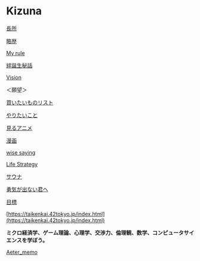# Kizuna

[長所](Kizuna%20342d2692d9ab4bd7ab55fc823fa22fc7/%E9%95%B7%E6%89%80%208cc67437ae04432587bdcdd02d8e876f.md)

[略歴](Kizuna%20342d2692d9ab4bd7ab55fc823fa22fc7/%E7%95%A5%E6%AD%B4%206c4f76d1960b4eb8a2044e31a5ff00df.md)

[My rule](Kizuna%20342d2692d9ab4bd7ab55fc823fa22fc7/My%20rule%20a278f7045d764c8a8c3ed5ccd2f17e65.md)

[絆誕生秘話](Kizuna%20342d2692d9ab4bd7ab55fc823fa22fc7/%E7%B5%86%E8%AA%95%E7%94%9F%E7%A7%98%E8%A9%B1%2035490dde27b94c758b1e8b6e35d60add.md)

[Vision](Kizuna%20342d2692d9ab4bd7ab55fc823fa22fc7/Vision%20685117314e5c4d42bfd8044960e3597f.md)

＜願望＞

[買いたいものリスト](Kizuna%20342d2692d9ab4bd7ab55fc823fa22fc7/%E8%B2%B7%E3%81%84%E3%81%9F%E3%81%84%E3%82%82%E3%81%AE%E3%83%AA%E3%82%B9%E3%83%88%2007c59fd6698648bfb170e2c92d66b919.md)

[やりたいこと](Kizuna%20342d2692d9ab4bd7ab55fc823fa22fc7/%E3%82%84%E3%82%8A%E3%81%9F%E3%81%84%E3%81%93%E3%81%A8%2003dc034b51ab43dba5291512a76802a8.md)

[見るアニメ](Kizuna%20342d2692d9ab4bd7ab55fc823fa22fc7/%E8%A6%8B%E3%82%8B%E3%82%A2%E3%83%8B%E3%83%A1%20f0ceabedc7394645aaf0c904a1ff5223.md)

[漫画](Kizuna%20342d2692d9ab4bd7ab55fc823fa22fc7/%E6%BC%AB%E7%94%BB%205f5c8fc0902f43a1accbe334cdd3063d.md)

[wise saying](Kizuna%20342d2692d9ab4bd7ab55fc823fa22fc7/wise%20saying%20a85ead7f77294b0c9e236a066cda0903.md)

[Life Strategy](Kizuna%20342d2692d9ab4bd7ab55fc823fa22fc7/Life%20Strategy%206cd80af2902442ab9b4d586a9bf65c9d.md)

[サウナ](Kizuna%20342d2692d9ab4bd7ab55fc823fa22fc7/%E3%82%B5%E3%82%A6%E3%83%8A%208e7f6f13eded457ca9f2760c503b3dc6.md)

[勇気が出ない君へ](Kizuna%20342d2692d9ab4bd7ab55fc823fa22fc7/%E5%8B%87%E6%B0%97%E3%81%8B%E3%82%99%E5%87%BA%E3%81%AA%E3%81%84%E5%90%9B%E3%81%B8%2080e4be8627a04bd39724016e0b5efdbf.md)

[目標](Kizuna%20342d2692d9ab4bd7ab55fc823fa22fc7/%E7%9B%AE%E6%A8%99%2024b00eb0c97380199a4afa70a2f3795d.md)

[https://taikenkai.42tokyo.jp/index.html](https://taikenkai.42tokyo.jp/index.html)

**ミクロ経済学、ゲーム理論、心理学、交渉力、倫理観、数学、コンピュータサイエンスを学ぼう。**

[Aeter_memo](Kizuna%20342d2692d9ab4bd7ab55fc823fa22fc7/Aeter_memo%2022600eb0c9738036ba65de54f20b72fb.md)